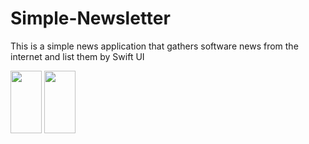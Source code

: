 # Simple-Newsletter
This is a simple news application that gathers software news from the internet and list them by Swift UI

<img src="Ihttps://github.com/CodeCracker23/Simple-Newsletter/blob/master/H4CK3R%20News.xcodeproj/ss1.png" width="50" height="100"/>
<img src="Ihttps://github.com/CodeCracker23/Simple-Newsletter/blob/master/H4CK3R%20News.xcodeproj/ss2.png" width="50" height="100"/>






